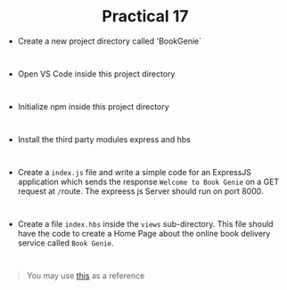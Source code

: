 <h1 align="center">Practical 17</h1>

- Create a new project directory called 'BookGenie`
```


```
- Open VS Code inside this project directory
```


```
- Initialize npm inside this project directory
```


```
- Install the third party modules express and hbs
```


```
- Create a `index.js` file and write a simple code for an ExpressJS application which sends the response `Welcome to Book Genie` on a GET request at `/`route. The expreess js Server should run on port 8000.
```


```

- Create a file `index.hbs` inside the `views` sub-directory. This file should have the code to create a Home Page about the online book delivery service called `Book Genie`. 

```


```

> You may use [this](https://github.com/smaranjitghose/ParulUniversityMEAN/blob/main/practice_problems/datasets/bookgenie/index.hbss) as a reference

